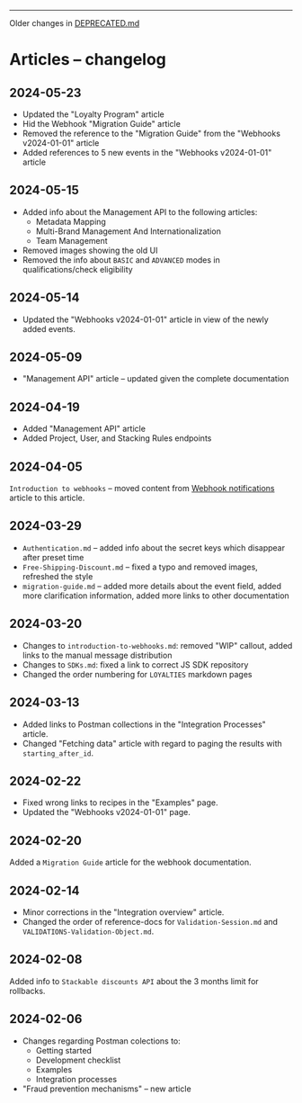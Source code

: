 


--------------------

Older changes in [DEPRECATED.md](DEPRECATED.md)

# Articles – changelog

## 2024-05-23

- Updated the "Loyalty Program" article
- Hid the Webhook "Migration Guide" article
- Removed the reference to the "Migration Guide" from the "Webhooks v2024-01-01" article
- Added references to 5 new events in the "Webhooks v2024-01-01" article

## 2024-05-15

- Added info about the Management API to the following articles:
  - Metadata Mapping
  - Multi-Brand Management And Internationalization
  - Team Management
- Removed images showing the old UI
- Removed the info about `BASIC` and `ADVANCED` modes in qualifications/check eligibility

## 2024-05-14

- Updated the "Webhooks v2024-01-01" article in view of the newly added events.

## 2024-05-09

- "Management API" article – updated given the complete documentation

## 2024-04-19

- Added "Management API" article
- Added Project, User, and Stacking Rules endpoints

## 2024-04-05

`Introduction to webhooks` – moved content from [Webhook notifications](https://support.voucherify.io/article/68-webhooks-notifications) article to this article.

## 2024-03-29

- `Authentication.md` – added info about the secret keys which disappear after preset time
- `Free-Shipping-Discount.md` – fixed a typo and removed images, refreshed the style
- `migration-guide.md` – added more details about the event field, added more clarification information, added more links to other documentation

## 2024-03-20

- Changes to `introduction-to-webhooks.md`: removed "WIP" callout, added links to the manual message distribution
- Changes to `SDKs.md`: fixed a link to correct JS SDK repository
- Changed the order numbering for `LOYALTIES` markdown pages

## 2024-03-13

- Added links to Postman collections in the "Integration Processes" article.
- Changed "Fetching data" article with regard to paging the results with `starting_after_id`.

## 2024-02-22

- Fixed wrong links to recipes in the "Examples" page.
- Updated the "Webhooks v2024-01-01" page.

## 2024-02-20

Added a `Migration Guide` article for the webhook documentation.

## 2024-02-14

- Minor corrections in the "Integration overview" article.
- Changed the order of reference-docs for `Validation-Session.md` and `VALIDATIONS-Validation-Object.md`.

## 2024-02-08

Added info to `Stackable discounts API` about the 3 months limit for rollbacks.

## 2024-02-06

- Changes regarding Postman colections to:
  - Getting started
  - Development checklist
  - Examples
  - Integration processes
- "Fraud prevention mechanisms" – new article